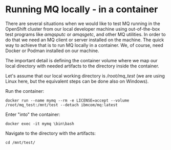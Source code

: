 
# Running MQ locally - in a container

There are several situations when we would like to test MQ running in the OpenShift cluster from our local developer machine using out-of-the-box test programs like *amqsputc* or *amqsgetc*, and other MQ utilities. In order to do that we need an MQ client or server installed on the machine. The quick way to achieve that is to run MQ locally in a container. We, of course, need Docker or Podman installed on our machine. 

The important detail is defining the container volume where we map our local directory with needed artifacts to the directory inside the container.

Let's assume that our local working directory is */root/mq_test* (we are using Linux here, but the equivalent steps can be done also on Windows).

Run the container:
```
docker run --name mymq --rm -e LICENSE=accept --volume /root/mq_test:/mnt/test --detach ibmcom/mq:latest
```

Enter "into" the container:
```
docker exec -it mymq \bin\bash
```

Navigate to the directory with the artifacts:
```
cd /mnt/test/
```


